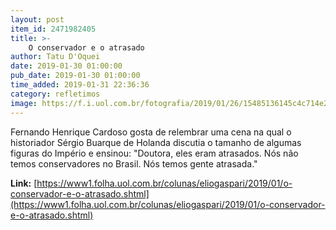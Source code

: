```yaml
---
layout: post
item_id: 2471982405
title: >-
    O conservador e o atrasado
author: Tatu D'Oquei
date: 2019-01-30 01:00:00
pub_date: 2019-01-30 01:00:00
time_added: 2019-01-31 22:36:36
category: refletimos
image: https://f.i.uol.com.br/fotografia/2019/01/26/15485136145c4c714e2b498_1548513614_3x2_rt.jpg
---
```


Fernando Henrique Cardoso gosta de relembrar uma cena na qual o historiador Sérgio Buarque de Holanda discutia o tamanho de algumas figuras do Império e ensinou: "Doutora, eles eram atrasados. Nós não temos conservadores no Brasil. Nós temos gente atrasada."

**Link:** [https://www1.folha.uol.com.br/colunas/eliogaspari/2019/01/o-conservador-e-o-atrasado.shtml](https://www1.folha.uol.com.br/colunas/eliogaspari/2019/01/o-conservador-e-o-atrasado.shtml)

